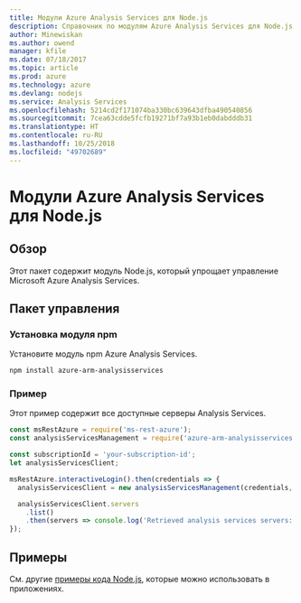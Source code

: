 ```yaml
---
title: Модули Azure Analysis Services для Node.js
description: Справочник по модулям Azure Analysis Services для Node.js
author: Minewiskan
ms.author: owend
manager: kfile
ms.date: 07/18/2017
ms.topic: article
ms.prod: azure
ms.technology: azure
ms.devlang: nodejs
ms.service: Analysis Services
ms.openlocfilehash: 5214cd2f171074ba330bc639643dfba490540856
ms.sourcegitcommit: 7cea63cdde5fcfb19271bf7a93b1eb0dabdddb31
ms.translationtype: HT
ms.contentlocale: ru-RU
ms.lasthandoff: 10/25/2018
ms.locfileid: "49702689"
---
```

# <a name="azure-analysis-services-modules-for-nodejs"></a>Модули Azure Analysis Services для Node.js

## <a name="overview"></a>Обзор
Этот пакет содержит модуль Node.js, который упрощает управление Microsoft Azure Analysis Services.

## <a name="management-package"></a>Пакет управления

### <a name="install-the-npm-module"></a>Установка модуля npm

Установите модуль npm Azure Analysis Services.

```bash
npm install azure-arm-analysisservices
```

### <a name="example"></a>Пример

Этот пример содержит все доступные серверы Analysis Services.

```javascript
const msRestAzure = require('ms-rest-azure');
const analysisServicesManagement = require('azure-arm-analysisservices');

const subscriptionId = 'your-subscription-id';
let analysisServicesClient;

msRestAzure.interactiveLogin().then(credentials => {
  analysisServicesClient = new analysisServicesManagement(credentials, subscriptionId);

  analysisServicesClient.servers
    .list()
    .then(servers => console.log('Retrieved analysis services servers: ', servers));
});
```

## <a name="samples"></a>Примеры

См. другие [примеры кода Node.js](https://azure.microsoft.com/resources/samples/?platform=nodejs), которые можно использовать в приложениях.
